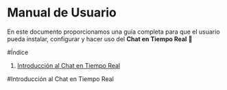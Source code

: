 # Manual de Usuario 
En este documento proporcionamos una guía completa para que el usuario pueda instalar, configurar y hacer uso del **Chat en Tiempo Real** :speech_balloon:

#Índice
1. [Introducción al Chat en Tiempo Real](#introducción-al-chat-en-tiempo-real)

#Introducción al Chat en Tiempo Real
